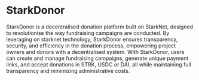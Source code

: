 # StarkDonor
StarkDonor is a decentralised donation platform built on StarkNet, designed to revolutionise the way fundraising campaigns are conducted. By leveraging on starknet technology, StarkDonor ensures transparency, security, and efficiency in the donation process, empowering project owners and donors with a decentralised system. With StarkDonor, users can create and manage fundraising campaigns, generate unique payment links, and accept donations in STRK, USDC or DAI, all while maintaining full transparency and minimizing administrative costs.
